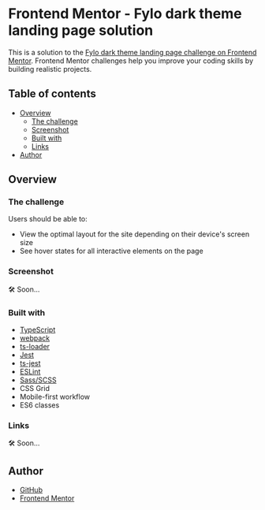 # Frontend Mentor - Fylo dark theme landing page solution

This is a solution to the [Fylo dark theme landing page challenge on Frontend Mentor](https://www.frontendmentor.io/challenges/fylo-dark-theme-landing-page-5ca5f2d21e82137ec91a50fd). Frontend Mentor challenges help you improve your coding skills by building realistic projects.  

## Table of contents

- [Overview](#overview)
  - [The challenge](#the-challenge)
  - [Screenshot](#screenshot)
  - [Built with](#built-with)
  - [Links](#links)
- [Author](#author)

## Overview

### The challenge

Users should be able to:

- View the optimal layout for the site depending on their device's screen size
- See hover states for all interactive elements on the page

### Screenshot

🛠 Soon...

### Built with

- [TypeScript][ts-link]
- [webpack][webpack-link]
- [ts-loader][ts-loader-link]
- [Jest][jest-link]
- [ts-jest][ts-jest-link]
- [ESLint][eslint-link]
- [Sass/SCSS][sass-link]
- CSS Grid
- Mobile-first workflow
- ES6 classes

### Links

🛠 Soon...

## Author

- [GitHub][my-github-link]
- [Frontend Mentor][my-fem-link]

<!-- LINKS -->
[ts-link]: https://www.typescriptlang.org/
[webpack-link]: https://webpack.js.org/
[ts-loader-link]: https://github.com/TypeStrong/ts-loader
[jest-link]: https://jestjs.io/
[ts-jest-link]: https://kulshekhar.github.io/ts-jest/
[eslint-link]: https://eslint.org/
[sass-link]: https://sass-lang.com/
[my-github-link]: https://github.com/RobStk
[my-fem-link]: https://www.frontendmentor.io/profile/RobStk